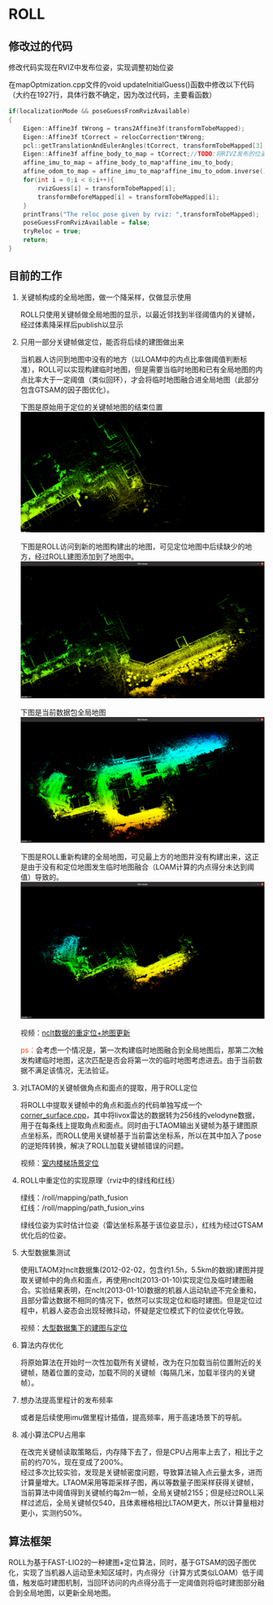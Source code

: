 # ROLL

## 修改过的代码
修改代码实现在RVIZ中发布位姿，实现调整初始位姿  

在mapOptmization.cpp文件的void updateInitialGuess()函数中修改以下代码（大约在1927行，具体行数不确定，因为改过代码，主要看函数）
```C++
if(localizationMode && poseGuessFromRvizAvailable)
{
    Eigen::Affine3f tWrong = trans2Affine3f(transformTobeMapped);
    Eigen::Affine3f tCorrect = relocCorrection*tWrong;
    pcl::getTranslationAndEulerAngles(tCorrect, transformTobeMapped[3], transformTobeMapped[4], transformTobeMapped[5], transformTobeMapped[0], transformTobeMapped[1], transformTobeMapped[2]);
    Eigen::Affine3f affine_body_to_map = tCorrect;//TODO:将RIVZ发布的位姿信息更新到当前位姿关系
    affine_imu_to_map = affine_body_to_map*affine_imu_to_body;
    affine_odom_to_map = affine_imu_to_map*affine_imu_to_odom.inverse();
    for(int i = 0;i < 6;i++){
        rvizGuess[i] = transformTobeMapped[i];
        transformBeforeMapped[i] = transformTobeMapped[i];
    }
    printTrans("The reloc pose given by rviz: ",transformTobeMapped);
    poseGuessFromRvizAvailable = false;
    tryReloc = true;
    return;
}
```

## 目前的工作

1. 关键帧构成的全局地图，做一个降采样，仅做显示使用
   
   ROLL只使用关键帧做全局地图的显示，以最近邻找到半径阈值内的关键帧，经过体素降采样后publish以显示

2. 只用一部分关键帧做定位，能否将后续的建图做出来
   
   当机器人访问到地图中没有的地方（以LOAM中的内点比率做阈值判断标准），ROLL可以实现构建临时地图，但是需要当临时地图和已有全局地图的内点比率大于一定阈值（类似回环），才会将临时地图融合进全局地图（此部分包含GTSAM的因子图优化）。
   
   下图是原始用于定位的关键帧地图的结束位置
   ![定位图](./pic/定位.png "定位图")

   下图是ROLL访问到新的地图构建出的地图，可见定位地图中后续缺少的地方，经过ROLL建图添加到了地图中。
   ![新建图局部](./pic/新建图局部.png "新建图局部")

   下图是当前数据包全局地图
   ![全局地图](./pic/全局地图.png "全局地图")

   下图是ROLL重新构建的全局地图，可见最上方的地图并没有构建出来，这正是由于没有和定位地图发生临时地图融合（LOAM计算的内点得分未达到阈值）导致的。
   ![新建图全局](./pic/新建图全局.png "新建图全局")

   视频：[nclt数据的重定位+地图更新](/ROLL/vedio/loc_1.mp4)
   
   <font color=OrangeRed>ps：</font>会考虑一个情况是，第一次构建临时地图融合到全局地图后，那第二次触发构建临时地图，这次匹配是否会将第一次的临时地图考虑进去。由于当前数据不满足该情况，无法验证。

3. 对LTAOM的关键帧做角点和面点的提取，用于ROLL定位
   
   将ROLL中提取关键帧中的角点和面点的代码单独写成一个[corner_surface.cpp](./src/corner_surface.cpp)，其中将livox雷达的数据转为256线的velodyne数据，用于在每条线上提取角点和面点。同时由于LTAOM输出关键帧为基于建图原点坐标系，而ROLL使用关键帧基于当前雷达坐标系，所以在其中加入了pose的逆矩阵转换，解决了ROLL加载关键帧错误的问题。

   视频：[室内楼梯场景定位](/ROLL/vedio/loc_2.mp4)
   
4. ROLL中重定位的实现原理（rviz中的绿线和红线）
   
   绿线：/roll/mapping/path_fusion  
   红线：/roll/mapping/path_fusion_vins  

   绿线位姿为实时估计位姿（雷达坐标系基于该位姿显示），红线为经过GTSAM优化后的位姿。

5. 大型数据集测试
   
   使用LTAOM对nclt数据集(2012-02-02，包含约1.5h，5.5km的数据)建图并提取关键帧中的角点和面点，再使用nclt(2013-01-10)实现定位及临时建图融合。实验结果表明，在nclt(2013-01-10)数据的机器人运动轨迹不完全重和，且部分雷达数据不相同的情况下，依然可以实现定位和临时建图。但是定位过程中，机器人姿态会出现轻微抖动，怀疑是定位模式下的位姿优化导致。

   视频：[大型数据集下的建图与定位](/ROLL/vedio/nclt不同数据集的建图与定位.mp4)

6. 算法内存优化
   
   将原始算法在开始时一次性加载所有关键帧，改为在只加载当前位置附近的关键帧，随着位置的变动，加载不同的关键帧（每隔几米，加载半径内的关键帧）。

7. 想办法提高里程计的发布频率

   或者是后续使用imu做里程计插值，提高频率，用于高速场景下的导航。

8. 减小算法CPU占用率

   在改完关键帧读取策略后，内存降下去了，但是CPU占用率上去了，相比于之前的约70%，现在变成了200%。   
   经过多次比较实验，发现是关键帧密度问题，导致算法输入点云量太多，进而计算量增大。LTAOM采用等距采样子图，再以等数量子图采样获得关键帧，当前算法中阈值得到关键帧约每2m一帧，全局关键帧2155；但是经过ROLL采样过滤后，全局关键帧仅540，且体素栅格相比LTAOM更大，所以计算量相对更小，实测约50%。

## 算法框架

   ROLL为基于FAST-LIO2的一种建图+定位算法，同时，基于GTSAM的因子图优化，实现了当机器人运动至未知区域时，内点得分（计算方式类似LOAM）低于阈值，触发临时建图机制，当回环访问的内点得分高于一定阈值则将临时建图部分融合到全局地图，以更新全局地图。


